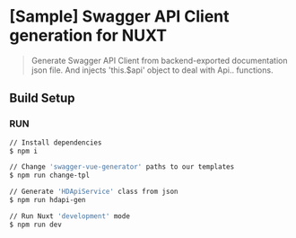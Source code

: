 # [Sample] Swagger API Client generation for NUXT
> Generate Swagger API Client from backend-exported documentation json file.
> And injects 'this.$api' object to deal with Api.. functions.

## Build Setup
### RUN
``` bash
// Install dependencies
$ npm i

// Change 'swagger-vue-generator' paths to our templates
$ npm run change-tpl

// Generate 'HDApiService' class from json
$ npm run hdapi-gen

// Run Nuxt 'development' mode
$ npm run dev
```